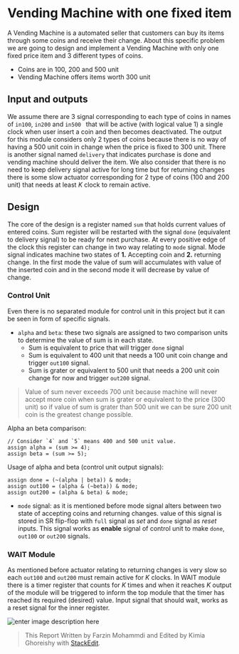 # Vending Machine with one fixed item
A Vending Machine is a automated seller that customers can buy its items through some coins and receive their change. About this specific problem we are going to design and implement a Vending Machine with only one fixed price item and 3 different types of coins.

 - Coins are in 100, 200 and 500 unit
 - Vending Machine offers items worth 300 unit

## Input and outputs
We assume there are  3 signal corresponding to each type of coins in names of `in100`, `in200` and `in500 ` that will be active (with logical value 1) a single clock when user insert a coin and then becomes deactivated. The output for this module considers only 2 types of coins because there is no way of having a 500 unit coin in change when the price is fixed to 300 unit. There is another signal named `delivery` that indicates purchase is done and vending machine should deliver the item. We also consider that there is no need to keep delivery signal active for long time but for returning changes there is some slow actuator corresponding for 2 type of coins (100 and 200 unit) that needs at least *K* clock to remain active.

## Design 
The core of the design is a register named `sum` that holds current values of entered coins. Sum register will be restarted with the signal `done` (equivalent to delivery signal) to be ready for next purchase. At every positive edge of the clock this register can change in two way relating to `mode` signal. Mode signal indicates machine two states of **1.** Accepting coin and **2.** returning change. In the first mode the value of sum will accumulates with value of the inserted coin and in the second mode it will decrease by value of change.

### Control Unit
Even there is no separated module for control unit in this project but it can be seen in form of specific signals.

 - `alpha` and `beta`: these two signals are assigned to two comparison units to determine the value of sum is in each state.
	 - Sum is equivalent to price that will trigger `done` signal 
	 - Sum is equivalent to 400 unit that needs a 100 unit coin change and trigger `out100` signal.
	 - Sum is grater or equivalent to 500 unit that needs a 200 unit coin change for now and trigger `out200` signal.

> Value of sum never exceeds 700 unit because machine will never accept more coin when sum is grater or equivalent to the price (300 unit) so if value of sum is grater than 500 unit we can be sure 200 unit coin is the greatest change possible.

Alpha an beta comparison:

	// Consider `4` and `5` means 400 and 500 unit value.
    assign alpha = (sum >= 4);
    assign beta = (sum >= 5);

Usage of alpha and beta (control unit output signals):

    assign done = (~(alpha | beta)) & mode;
    assign out100 = (alpha & (~beta)) & mode;
	assign out200 = (alpha & beta) & mode;

 - `mode` signal: as it is mentioned before mode signal alters between two state of accepting coins and returning changes. value of this signal is stored in SR flip-flop with `full` signal as *set* and `done` signal as *reset* inputs. This signal works as **enable** signal of control unit to make `done`, `out100` or `out200` signals.

### WAIT Module
As mentioned before actuator relating to returning changes is very slow so each `out100` and `out200` must remain active for *K* clocks. In WAIT module there is a timer register that counts for *K* times and when it reaches *K* output of the module will be triggered to inform the top module that the timer has reached its required (desired) value. Input signal that should wait, works as a reset signal for the inner register.

![enter image description here](https://lh3.googleusercontent.com/MLwbDEZS0Aqqi2DFvcEwhqxJtOD_hwUIhMyIIJOMZTaKflLkiL_bEN8dxov5AR4cxsxUDy2HRdIh "WAIT Module Design")

> This Report Written by Farzin Mohammdi and Edited by Kimia Ghoreishy with [StackEdit](https://stackedit.io/).
